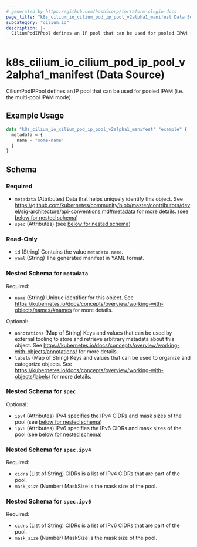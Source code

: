 ```yaml
---
# generated by https://github.com/hashicorp/terraform-plugin-docs
page_title: "k8s_cilium_io_cilium_pod_ip_pool_v2alpha1_manifest Data Source - terraform-provider-k8s"
subcategory: "cilium.io"
description: |-
  CiliumPodIPPool defines an IP pool that can be used for pooled IPAM (i.e. the multi-pool IPAM mode).
---
```


# k8s_cilium_io_cilium_pod_ip_pool_v2alpha1_manifest (Data Source)

CiliumPodIPPool defines an IP pool that can be used for pooled IPAM (i.e. the multi-pool IPAM mode).

## Example Usage

```terraform
data "k8s_cilium_io_cilium_pod_ip_pool_v2alpha1_manifest" "example" {
  metadata = {
    name = "some-name"
  }
}
```

<!-- schema generated by tfplugindocs -->
## Schema

### Required

- `metadata` (Attributes) Data that helps uniquely identify this object. See https://github.com/kubernetes/community/blob/master/contributors/devel/sig-architecture/api-conventions.md#metadata for more details. (see [below for nested schema](#nestedatt--metadata))
- `spec` (Attributes) (see [below for nested schema](#nestedatt--spec))

### Read-Only

- `id` (String) Contains the value `metadata.name`.
- `yaml` (String) The generated manifest in YAML format.

<a id="nestedatt--metadata"></a>
### Nested Schema for `metadata`

Required:

- `name` (String) Unique identifier for this object. See https://kubernetes.io/docs/concepts/overview/working-with-objects/names/#names for more details.

Optional:

- `annotations` (Map of String) Keys and values that can be used by external tooling to store and retrieve arbitrary metadata about this object. See https://kubernetes.io/docs/concepts/overview/working-with-objects/annotations/ for more details.
- `labels` (Map of String) Keys and values that can be used to organize and categorize objects. See https://kubernetes.io/docs/concepts/overview/working-with-objects/labels/ for more details.


<a id="nestedatt--spec"></a>
### Nested Schema for `spec`

Optional:

- `ipv4` (Attributes) IPv4 specifies the IPv4 CIDRs and mask sizes of the pool (see [below for nested schema](#nestedatt--spec--ipv4))
- `ipv6` (Attributes) IPv6 specifies the IPv6 CIDRs and mask sizes of the pool (see [below for nested schema](#nestedatt--spec--ipv6))

<a id="nestedatt--spec--ipv4"></a>
### Nested Schema for `spec.ipv4`

Required:

- `cidrs` (List of String) CIDRs is a list of IPv4 CIDRs that are part of the pool.
- `mask_size` (Number) MaskSize is the mask size of the pool.


<a id="nestedatt--spec--ipv6"></a>
### Nested Schema for `spec.ipv6`

Required:

- `cidrs` (List of String) CIDRs is a list of IPv6 CIDRs that are part of the pool.
- `mask_size` (Number) MaskSize is the mask size of the pool.
